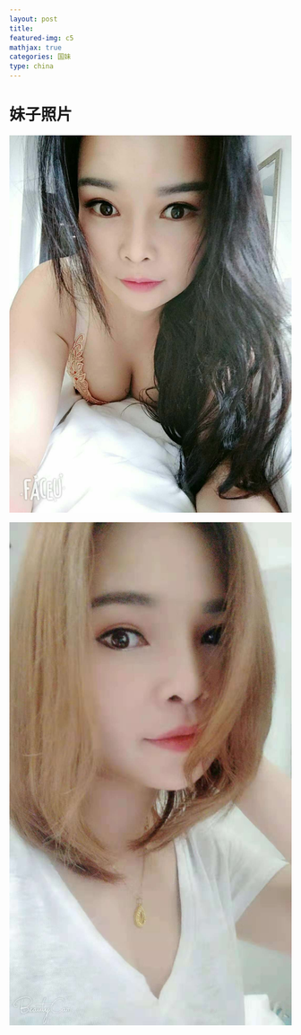 ```yaml
---
layout: post
title: 
featured-img: c5
mathjax: true
categories: 国妹
type: china
---
```


# 妹子照片

![c5](/assets/img/posts/c5.jpg "c5")

![c5-1](/assets/img/posts/c5-1.jpg "c5-1")